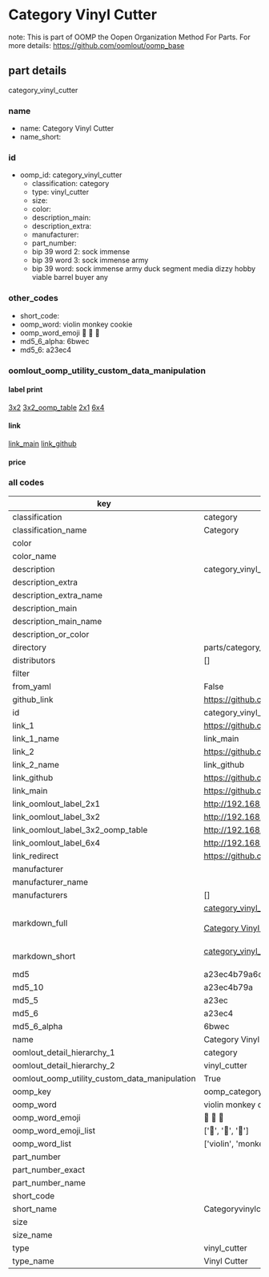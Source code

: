 # Category Vinyl Cutter  

note: This is part of OOMP the Oopen Organization Method For Parts. For more details: https://github.com/oomlout/oomp_base

##  part details
  



category_vinyl_cutter



### name
* name: Category Vinyl Cutter
* name_short: 
### id
* oomp_id: category_vinyl_cutter
  * classification: category
  * type: vinyl_cutter
  * size: 
  * color: 
  * description_main: 
  * description_extra: 
  * manufacturer: 
  * part_number: 
  * bip 39 word 2: sock immense
  * bip 39 word 3: sock immense army
  * bip 39 word: sock immense army duck segment media dizzy hobby viable barrel buyer any

### other_codes
* short_code: 
* oomp_word: violin monkey cookie
* oomp_word_emoji :violin: :monkey: :cookie:
* md5_6_alpha: 6bwec
* md5_6: a23ec4






### oomlout_oomp_utility_custom_data_manipulation
#### label print
[3x2](http://192.168.1.245:1112/?label=oomp%206bwec)
[3x2_oomp_table](http://192.168.1.108:1112/?label=oomp%206bwec)
[2x1](http://192.168.1.242:1112/?label=oomp%206bwec)
[6x4](http://192.168.1.55:1112/?label=oomp%206bwec)    

#### link

[link_main](https://github.com/oomlout/oomlout_oomp_version_1_messy/tree/main/parts/category_vinyl_cutter) [link_github](https://github.com/oomlout/oomlout_oomp_version_1_messy/tree/main/parts/category_vinyl_cutter)                             

#### price







### all codes 
| key | value |  
| --- | --- |  
| classification | category |  
| classification_name | Category |  
| color |  |  
| color_name |  |  
| description | category_vinyl_cutter |  
| description_extra |  |  
| description_extra_name |  |  
| description_main |  |  
| description_main_name |  |  
| description_or_color |   |  
| directory | parts/category_vinyl_cutter |  
| distributors | [] |  
| filter |  |  
| from_yaml | False |  
| github_link | https://github.com/oomlout/oomlout_oomp_part_src/tree/main/parts/category_vinyl_cutter |  
| id | category_vinyl_cutter |  
| link_1 | https://github.com/oomlout/oomlout_oomp_version_1_messy/tree/main/parts/category_vinyl_cutter |  
| link_1_name | link_main |  
| link_2 | https://github.com/oomlout/oomlout_oomp_version_1_messy/tree/main/parts/category_vinyl_cutter |  
| link_2_name | link_github |  
| link_github | https://github.com/oomlout/oomlout_oomp_version_1_messy/tree/main/parts/category_vinyl_cutter |  
| link_main | https://github.com/oomlout/oomlout_oomp_version_1_messy/tree/main/parts/category_vinyl_cutter |  
| link_oomlout_label_2x1 | http://192.168.1.242:1112/?label=oomp%206bwec |  
| link_oomlout_label_3x2 | http://192.168.1.245:1112/?label=oomp%206bwec |  
| link_oomlout_label_3x2_oomp_table | http://192.168.1.108:1112/?label=oomp%206bwec |  
| link_oomlout_label_6x4 | http://192.168.1.55:1112/?label=oomp%206bwec |  
| link_redirect | https://github.com/oomlout/oomlout_oomp_version_1_messy/tree/main/parts/category_vinyl_cutter |  
| manufacturer |  |  
| manufacturer_name |  |  
| manufacturers | [] |  
| markdown_full | [category_vinyl_cutter](none)<br>[](none)<br>[Category Vinyl Cutter](none)<br><br> |  
| markdown_short | [category_vinyl_cutter](none)<br><br> |  
| md5 | a23ec4b79a6c480629e1943c181c6670 |  
| md5_10 | a23ec4b79a |  
| md5_5 | a23ec |  
| md5_6 | a23ec4 |  
| md5_6_alpha | 6bwec |  
| name | Category Vinyl Cutter |  
| oomlout_detail_hierarchy_1 | category |  
| oomlout_detail_hierarchy_2 | vinyl_cutter |  
| oomlout_oomp_utility_custom_data_manipulation | True |  
| oomp_key | oomp_category_vinyl_cutter |  
| oomp_word | violin monkey cookie |  
| oomp_word_emoji | :violin: :monkey: :cookie: |  
| oomp_word_emoji_list | [':violin:', ':monkey:', ':cookie:'] |  
| oomp_word_list | ['violin', 'monkey', 'cookie'] |  
| part_number |  |  
| part_number_exact |  |  
| part_number_name |  |  
| short_code |  |  
| short_name | Categoryvinylcutter |  
| size |  |  
| size_name |  |  
| type | vinyl_cutter |  
| type_name | Vinyl Cutter |  

